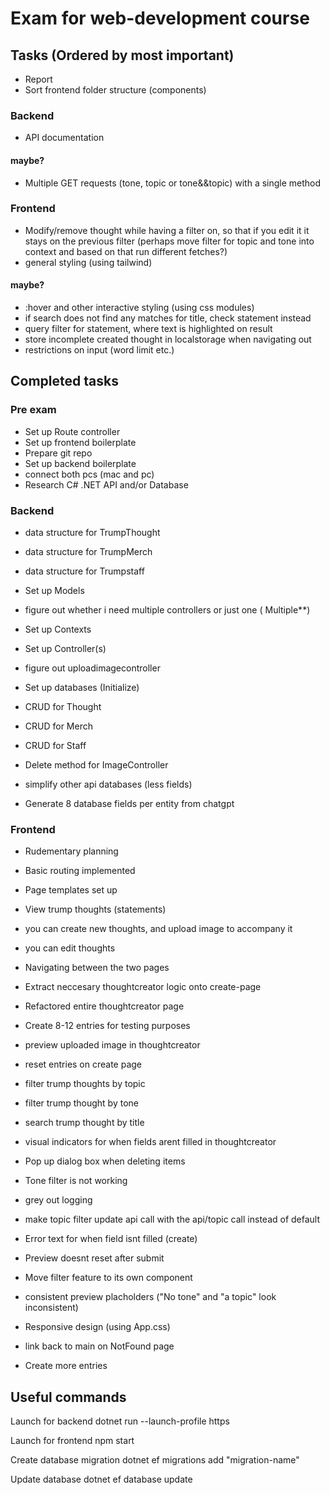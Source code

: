 # Exam for web-development course

## Tasks (Ordered by most important)
- Report
- Sort frontend folder structure (components)

### Backend 
- API documentation

#### maybe?
- Multiple GET requests (tone, topic or tone&&topic) with a single method

### Frontend
- Modify/remove thought while having a filter on, so that if you edit it it stays on the previous filter (perhaps move filter for topic and tone into context and based on that run different fetches?)
- general styling (using tailwind) 

#### maybe?
- :hover and other interactive styling (using css modules)
- if search does not find any matches for title, check statement instead
- query filter for statement, where text is highlighted on result
- store incomplete created thought in localstorage when navigating out
- restrictions on input (word limit etc.)

## Completed tasks
### Pre exam
- Set up Route controller
- Set up frontend boilerplate
- Prepare git repo
- Set up backend boilerplate
- connect both pcs (mac and pc) 
- Research C# .NET API and/or Database

### Backend
- data structure for TrumpThought
- data structure for TrumpMerch
- data structure for Trumpstaff

- Set up Models

- figure out whether i need multiple controllers or just one ( Multiple**)

- Set up Contexts
- Set up Controller(s)
- figure out uploadimagecontroller
- Set up databases (Initialize)

- CRUD for Thought
- CRUD for Merch
- CRUD for Staff

- Delete method for ImageController
- simplify other api databases (less fields)
- Generate 8 database fields per entity from chatgpt

### Frontend
- Rudementary planning
- Basic routing implemented
- Page templates set up

- View trump thoughts (statements)
- you can create new thoughts, and upload image to accompany it
- you can edit thoughts
- Navigating between the two pages
- Extract neccesary thoughtcreator logic onto create-page
- Refactored entire thoughtcreator page

- Create 8-12 entries for testing purposes
- preview uploaded image in thoughtcreator
- reset entries on create page
- filter trump thoughts by topic
- filter trump thought by tone
- search trump thought by title
- visual indicators for when fields arent filled in thoughtcreator

- Pop up dialog box when deleting items
- Tone filter is not working
- grey out logging 
- make topic filter update api call with the api/topic call instead of default
- Error text for when field isnt filled (create)
- Preview doesnt reset after submit
- Move filter feature to its own component
- consistent preview placholders ("No tone" and "a topic" look inconsistent)
- Responsive design (using App.css)

- link back to main on NotFound page
- Create more entries
## Useful commands

Launch for backend
    dotnet run --launch-profile https

Launch for frontend
    npm start

Create database migration
    dotnet ef migrations add "migration-name" 

Update database
    dotnet ef database update